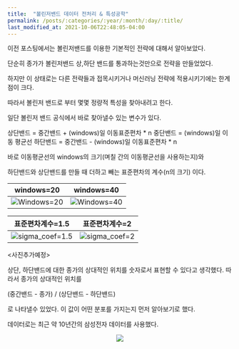 ```yaml
---
title:  "볼린저밴드 데이터 전처리 & 특성공학" 
permalink: /posts/:categories/:year/:month/:day/:title/
last_modified_at: 2021-10-06T22:48:05-04:00
---
```


이전 포스팅에서는 볼린저밴드를 이용한 기본적인 전략에 대해서 알아보았다.

단순히 종가가 볼린저밴드 상,하단 밴드를 통과하는것만으로 전략을 만들었었다.

하지만 이 상태로는 다른 전략들과 접목시키거나 머신러닝 전략에 적용시키기에는 한계점이 크다.

따라서 볼린저 밴드로 부터 몇몇 정량적 특성을 찾아내려고 한다.

일단 볼린저 밴드 공식에서 바로 찾아낼수 있는 변수가 있다.


상단밴드 = 중간밴드 + (windows)일 이동표준편차 * n
중단밴드 = (windows)일 이동 평균선
하단밴드 = 중간밴드 - (windows)일 이동표준편차 * n

바로 이동평균선의 windows의 크기(며칠 간의 이동평균선을 사용하는지)와

하단밴드와 상단밴드를 만들 때 더하고 빼는 표준편차의 계수(n의 크기) 이다.



|windows=20|windows=40|
|:-:|:-:|
|![Windows=20]({{site.url}}/assets/images/sec_windows_20.png)|![Windows=40]({{site.url}}/assets/images/sec_windows_40.png)|

|표준편차계수=1.5|표준편차계수=2|
|:-:|:-:|
|![sigma_coef=1.5]({{site.url}}/assets/images/sec_sigmacoef_1.5.png)|![sigma_coef=2]({{site.url}}/assets/images/sec_sigmacoef_2.png)|








<사진추가예정>


상단, 하단밴드에 대한 종가의 상대적인 위치를 숫자로서 표현할 수 있다고 생각했다.
따라서 종가의 상대적인 위치를

(중간밴드 - 종가) / (상단밴드 - 하단밴드)

로 나타낼수 있었다. 이 값이 어떤 분포를 가지는지 먼저 알아보기로 했다.

데이터로는 최근 약 10년간의 삼성전자 데이터를 사용했다.

<p align="center"><img src="{{site.url}}/assets/images/samsung_score_distribution.png"></p>